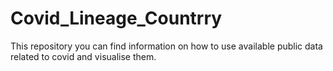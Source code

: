 # Covid_Lineage_Countrry
This repository you can find information on how to use available public data related to covid and visualise them.
